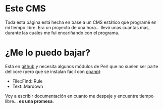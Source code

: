 # Este CMS

Toda esta página está hecha en base a un CMS estático que programé 
en mi tiempo libre. Era un proyecto de una hora... llevó unas cuantas mas,
durante las cuales me fui encariñando con el programa.

# ¿Me lo puedo bajar?

Está en [github](https://github.com/MarxBro/quicky_blog) y necesita algunos módulos de Perl 
que no suelen ser parte del core (pero que se instalan fácil con [cpanp](/cpanp.html)):

* File::Find::Rule
* Text::Mardown

Voy a escribir documentación en cuanto me despeje y encuentre tiempo libre... __es una promesa__.

